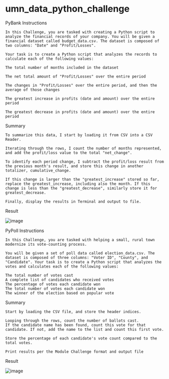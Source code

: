 # umn_data_python_challenge
PyBank Instructions
    
    In this Challenge, you are tasked with creating a Python script to analyze the financial records of your company. You will be given a financial dataset called budget_data.csv. The dataset is composed of two columns: "Date" and "Profit/Losses".

    Your task is to create a Python script that analyzes the records to calculate each of the following values:

    The total number of months included in the dataset

    The net total amount of "Profit/Losses" over the entire period

    The changes in "Profit/Losses" over the entire period, and then the average of those changes

    The greatest increase in profits (date and amount) over the entire period

    The greatest decrease in profits (date and amount) over the entire period

Summary
    
    To summarize this data, I start by loading it from CSV into a CSV Reader.
    
    Iterating through the rows, I count the number of months represented, and add the profit/loss value to the total "net_change".

    To identify each period change, I subtract the profit/loss result from the previous month's result, and store this change in another totalizer, cumulative_change.

    If this change is larger than the "greatest_increase" stored so far, replace the greatest_increase, including also the month. If this change is less than the "greatest_decrease", similarly store it for greatest_decrease.

    Finally, display the results in Terminal and output to file.

Result

![image](https://github.com/rfe123/umn_data_python_challenge/assets/59402267/c894c329-55ac-4dbc-947d-9a41f0f30ab7)

PyPoll Instructions
    
    In this Challenge, you are tasked with helping a small, rural town modernize its vote-counting process.

    You will be given a set of poll data called election_data.csv. The dataset is composed of three columns: "Voter ID", "County", and "Candidate". Your task is to create a Python script that analyzes the votes and calculates each of the following values:

    The total number of votes cast
    A complete list of candidates who received votes
    The percentage of votes each candidate won
    The total number of votes each candidate won
    The winner of the election based on popular vote

Summary
    
    Start by loading the CSV file, and store the header indices.

    Looping through the rows, count the number of ballots cast.
    If the candidate name has been found, count this vote for that candidate. If not, add the name to the list and count this first vote.

    Store the percentage of each candidate's vote count compared to the total votes.

    Print results per the Module Challenge format and output file

Result

![image](https://github.com/rfe123/umn_data_python_challenge/assets/59402267/5a7a7b01-9fd5-4262-9529-df23386c0c38)

